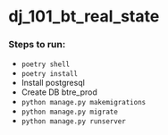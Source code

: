 # dj_101_bt_real_state

### Steps to run:
- `poetry shell`
- `poetry install`
- Install postgresql
- Create DB btre_prod
- `python manage.py makemigrations`
- `python manage.py migrate`
- `python manage.py runserver`